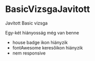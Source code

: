 # BasicVizsgaJavitott

Javított Basic vizsga

Egy-két hiányosság még van benne
  - house badge ikon hiányzik
  - fontAwesome keresőikon hiányzik
  - nem responsive
